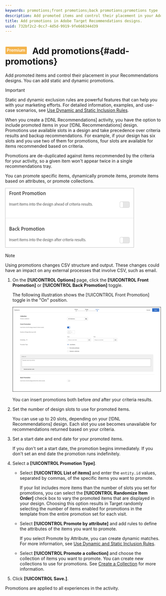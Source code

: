 ```yaml
---
keywords: promotions;front promotions;back promotions;promotions type
description: Add promoted items and control their placement in your Adobe Target Recommendations designs. You can add static and dynamic promotions.
title: Add promotions in Adobe Target Recommendations designs.
uuid: 732bf2c2-0cc7-4d5d-9919-9fe668344d39
---
```


# ![PREMIUM](/help/assets/premium.png) Add promotions{#add-promotions}

Add promoted items and control their placement in your Recommendations designs. You can add static and dynamic promotions.

>[!IMPORTANT]
>
>Static and dynamic exclusion rules are powerful features that can help you with your marketing efforts. For detailed information, examples, and use-case scenarios, see [Use Dynamic and Static Inclusion Rules](../../c-recommendations/c-algorithms/use-dynamic-and-static-inclusion-rules.md#concept_4CB5C0FA705D4E449BD0B37B3D987F9F).

When you create a [!DNL Recommendations] activity, you have the option to include promoted items in your [!DNL Recommendations] design. Promotions use available slots in a design and take precedence over criteria results and backup recommendations. For example, if your design has six slots and you use two of them for promotions, four slots are available for items recommended based on criteria.

Promotions are de-duplicated against items recommended by the criteria for your activity, so a given item won't appear twice in a single recommendations tray.

You can promote specific items, dynamically promote items, promote items based on attributes, or promote collections.

![](assets/add_promotion_toggles.png)

>[!NOTE]
>
>Using promotions changes CSV structure and output. These changes could have an impact on any external processes that involve CSV, such as email.

1. On the **[!UICONTROL Options]** page, click the **[!UICONTROL Front Promotion]** or **[!UICONTROL Back Promotion]** toggle.

   The following illustration shows the [!UICONTROL Front Promotion] toggle in the "On" position.

   ![Add Front Promotion options](/help/c-recommendations/t-create-recs-activity/assets/add_promotion_front.png)

   You can insert promotions both before *and* after your criteria results. 
1. Set the number of design slots to use for promoted items.

   You can use up to 20 slots, depending on your [!DNL Recommendations] design. Each slot you use becomes unavailable for recommendations returned based on your criteria.

1. Set a start date and end date for your promoted items.

   If you don't set a start date, the promotion begins immediately. If you don't set an end date the promotion runs indefinitely.

1. Select a **[!UICONTROL Promotion Type]**.

    * Select **[!UICONTROL List of items]** and enter the `entity.id` values, separated by commas, of the specific items you want to promote.

      If your list includes more items than the number of slots you set for promotions, you can select the **[!UICONTROL Randomize Item Order]** check box to vary the promoted items that are displayed in your design. Choosing this option results in Target randomly selecting the number of items enabled for promotions in the template from the entire promotion set for each visit. 

    * Select **[!UICONTROL Promote by attribute]** and add rules to define the attributes of the items you want to promote.

      If you select Promote by Attribute, you can create dynamic matches. For more information, see [Use Dynamic and Static Inclusion Rules](../../c-recommendations/c-algorithms/use-dynamic-and-static-inclusion-rules.md#concept_4CB5C0FA705D4E449BD0B37B3D987F9F). 

    * Select **[!UICONTROL Promote a collection]** and choose the collection of items you want to promote. You can create new collections to use for promotions. See [Create a Collection](../../c-recommendations/c-products/collections.md#task_1256DFF6842141FCAADD9E1428EF7F08) for more information.

1. Click **[!UICONTROL Save.]**.

Promotions are applied to all experiences in the activity. 
